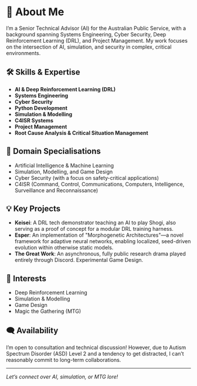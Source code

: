 # 👋 About Me

I’m a Senior Technical Advisor (AI) for the Australian Public Service, with a background spanning Systems Engineering, Cyber Security, Deep Reinforcement Learning (DRL), and Project Management. My work focuses on the intersection of AI, simulation, and security in complex, critical environments.

## 🛠️ Skills & Expertise

- **AI & Deep Reinforcement Learning (DRL)**
- **Systems Engineering**
- **Cyber Security**
- **Python Development**
- **Simulation & Modelling**
- **C4ISR Systems**
- **Project Management**
- **Root Cause Analysis & Critical Situation Management**

## 🧠 Domain Specialisations

- Artificial Intelligence & Machine Learning
- Simulation, Modelling, and Game Design
- Cyber Security (with a focus on safety-critical applications)
- C4ISR (Command, Control, Communications, Computers, Intelligence, Surveillance and Reconnaissance)

## 💡 Key Projects

- **Keisei**: A DRL tech demonstrator teaching an AI to play Shogi, also serving as a proof of concept for a modular DRL training harness.
- **Esper**: An implementation of "Morphogenetic Architectures"—a novel framework for adaptive neural networks, enabling localized, seed-driven evolution within otherwise static models.
- **The Great Work**: An asynchronous, fully public research drama played entirely through Discord. Experimental Game Design.

## 🎲 Interests

- Deep Reinforcement Learning
- Simulation & Modelling
- Game Design
- Magic the Gathering (MTG)

## 🗨️ Availability

I’m open to consultation and technical discussion! However, due to Autism Spectrum Disorder (ASD) Level 2 and a tendency to get distracted, I can’t reasonably commit to long-term collaborations.

---

*Let’s connect over AI, simulation, or MTG lore!*
